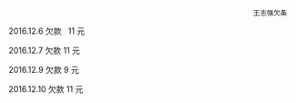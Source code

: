                                                                 王志强欠条
                                                                
2016.12.6  欠款   11 元

2016.12.7  欠款   11 元

2016.12.9  欠款   9 元

2016.12.10  欠款   11 元

